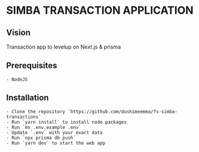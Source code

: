 # SIMBA TRANSACTION APPLICATION

## Vision

Transaction app to levelup on Next.js & prisma

## Prerequisites

```
- NodeJS
```

## Installation

```
- Clone the repository `https://github.com/dushimeemma/fs-simba-transactions`
- Run `yarn install` to install node packages
- Run `mv .env.example .env`
- Update `.env` with your exact data
- Run `npx prisma db push`
- Run `yarn dev` to start the web app
```
